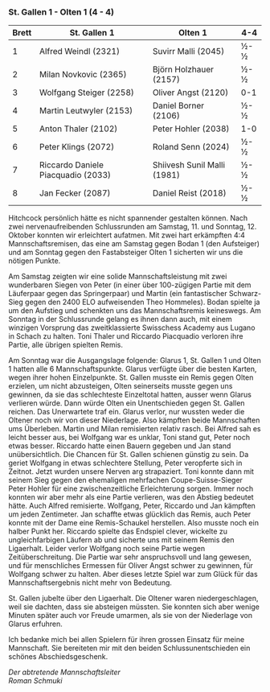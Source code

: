 ### St. Gallen 1 - Olten 1 (4 - 4)

| Brett | St. Gallen 1                       | Olten 1                     | 4-4 |
|-------|------------------------------------|-----------------------------|-----|
| 1     | Alfred Weindl (2321)               | Suvirr Malli (2045)         | ½-½ |
| 2     | Milan Novkovic (2365)              | Björn Holzhauer (2157)      | ½-½ |
| 3     | Wolfgang Steiger (2258)            | Oliver Angst (2120)         | 0-1 |
| 4     | Martin Leutwyler (2153)            | Daniel Borner (2106)        | ½-½ |
| 5     | Anton Thaler (2102)                | Peter Hohler (2038)         | 1-0 |
| 6     | Peter Klings (2072)                | Roland Senn (2024)          | ½-½ |
| 7     | Riccardo Daniele Piacquadio (2033) | Shiivesh Sunil Malli (1981) | ½-½ |
| 8     | Jan Fecker (2087)                  | Daniel Reist (2018)         | ½-½ |

Hitchcock persönlich hätte es nicht spannender gestalten können. Nach zwei nervenaufreibenden Schlussrunden am
Samstag, 11. und Sonntag, 12. Oktober konnten wir erleichtert aufatmen. Mit zwei hart erkämpften 4:4 Mannschaftsremisen,
das eine am Samstag gegen Bodan 1 (den Aufsteiger) und am Sonntag gegen den Fastabsteiger Olten 1 sicherten wir uns die
nötigen Punkte.

Am Samstag zeigten wir eine solide Mannschaftsleistung mit zwei wunderbaren Siegen von Peter (in einer über 100-zügigen
Partie mit dem Läuferpaar gegen das Springerpaar) und Martin (ein fantastischer Schwarz-Sieg gegen den 2400 ELO
aufweisenden Theo Hommeles). Bodan spielte ja um den Aufstieg und schenkten uns das Mannschaftsremis keineswegs. Am
Sonntag in der Schlussrunde gelang es ihnen dann auch, mit einem winzigen Vorsprung das zweitklassierte Swisschess
Academy aus Lugano in Schach zu halten. Toni Thaler und Riccardo Piacquadio verloren ihre Partie, alle übrigen spielten
Remis.

Am Sonntag war die Ausgangslage folgende: Glarus 1, St. Gallen 1 und Olten 1 hatten alle 6 Mannschaftspunkte. Glarus
verfügte über die besten Karten, wegen ihrer hohen Einzelpunkte. St. Gallen musste ein Remis gegen Olten erzielen, um
nicht abzusteigen, Olten seinerseits musste gegen uns gewinnen, da sie das schlechteste Einzeltotal hatten, ausser wenn
Glarus verlieren würde. Dann würde Olten ein Unentschieden gegen St. Gallen reichen.
Das Unerwartete traf ein. Glarus verlor, nur wussten weder die Oltener noch wir von dieser Niederlage. Also kämpften
beide Mannschaften ums Überleben. Martin und Milan remisierten relativ rasch. Bei Alfred sah es leicht besser aus, bei
Wolfgang war es unklar, Toni stand gut, Peter noch etwas besser. Riccardo hatte einen Bauern gegeben und Jan stand
unübersichtlich. Die Chancen für St. Gallen schienen günstig zu sein. Da geriet Wolfgang in etwas schlechtere Stellung,
Peter veropferte sich in Zeitnot. Jetzt wurden unsere Nerven arg strapaziert. Toni konnte dann mit seinem Sieg gegen den
ehemaligen mehrfachen Coupe-Suisse-Sieger Peter Hohler für eine zwischenzeitliche Erleichterung sorgen. Immer noch
konnten wir aber mehr als eine Partie verlieren, was den Abstieg bedeutet hätte. Auch Alfred remisierte. Wolfgang,
Peter, Riccardo und Jan kämpften um jeden Zentimeter. Jan schaffte etwas glücklich das Remis, auch Peter konnte mit der
Dame eine Remis-Schaukel herstellen. Also musste noch ein halber Punkt her. Riccardo spielte das Endspiel clever,
wickelte zu ungleichfarbigen Läufern ab und sicherte uns mit seinem Remis den Ligaerhalt. Leider verlor Wolfgang noch
seine Partie wegen Zeitüberschreitung. Die Partie war sehr anspruchsvoll und lang gewesen, und für menschliches Ermessen
für Oliver Angst schwer zu gewinnen, für Wolfgang schwer zu halten. Aber dieses letzte Spiel war zum Glück für das
Mannschaftsergebnis nicht mehr von Bedeutung.

St. Gallen jubelte über den Ligaerhalt. Die Oltener waren niedergeschlagen, weil sie dachten, dass sie absteigen
müssten. Sie konnten sich aber wenige Minuten später auch vor Freude umarmen, als sie von der Niederlage von Glarus
erfuhren.

Ich bedanke mich bei allen Spielern für ihren grossen Einsatz für meine Mannschaft. Sie bereiteten mir mit den beiden
Schlussunentschieden ein schönes Abschiedsgeschenk.

_Der abtretende Mannschaftsleiter  
Roman Schmuki_

